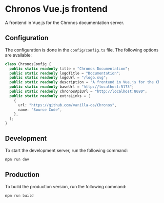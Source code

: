 # Chronos Vue.js frontend

A frontend in Vue.js for the Chronos documentation server.

## Configuration

The configuration is done in the `config/config.ts` file. The following options are available:

```typescript
class ChronosConfig {
  public static readonly title = "Chronos Documentation";
  public static readonly logoTitle = "Documentation";
  public static readonly logoUrl = "/logo.svg";
  public static readonly description = "A frontend in Vue.js for the Chronos documentation server.";
  public static readonly baseUrl = "http://localhost:5173";
  public static readonly chronosApiUrl = "http://localhost:8080";
  public static readonly extraLinks = [
    {
      url: "https://github.com/vanilla-os/Chronos",
      name: "Source Code",
    },
  ];
}
```

## Development

To start the development server, run the following command:

```bash
npm run dev
```

## Production

To build the production version, run the following command:

```bash
npm run build
```
